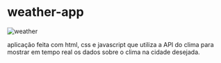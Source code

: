 # weather-app
![weather](https://user-images.githubusercontent.com/99195094/229206256-54a08738-a673-49cf-b9ad-75dbb278949c.PNG)

aplicação feita com html, css e javascript que utiliza a API do clima para mostrar em tempo real os dados sobre o clima na cidade desejada.
